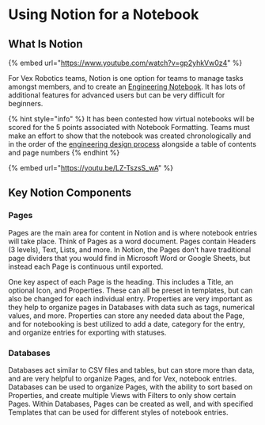 # Using Notion for a Notebook

## What Is Notion

{% embed url="https://www.youtube.com/watch?v=gp2yhkVw0z4" %}

For Vex Robotics teams, Notion is one option for teams to manage tasks amongst members, and to create an [Engineering Notebook](../how-to-start-a-notebook/). It has lots of additional features for advanced users but can be very difficult for beginners.&#x20;

{% hint style="info" %}
It has been contested how virtual notebooks will be scored for the 5 points associated with Notebook Formatting. Teams must make an effort to show that the notebook was created chronologically and in the order of the [engineering design process](../the-design-process/) alongside a table of contents and page numbers
{% endhint %}

{% embed url="https://youtu.be/LZ-TszsS_wA" %}

## Key Notion Components

### Pages

Pages are the main area for content in Notion and is where notebook entries will take place. Think of Pages as a word document. Pages contain Headers (3 levels), Text, Lists, and more. In Notion, the Pages don't have traditional page dividers that you would find in Microsoft Word or Google Sheets, but instead each Page is continuous until exported.&#x20;

One key aspect of each Page is the heading. This includes a Title, an optional Icon, and Properties. These can all be preset in templates, but can also be changed for each individual entry. Properties are very important as they help to organize pages in Databases with data such as tags, numerical values, and more. Properties can store any needed data about the Page, and for notebooking is best utilized to add a date, category for the entry, and organize entries for exporting with statuses.&#x20;

### Databases

Databases act similar to CSV files and tables, but can store more than data, and are very helpful to organize Pages, and for Vex, notebook entries. Databases can be used to organize Pages, with the ability to sort based on Properties, and create multiple Views with Filters to only show certain Pages. Within Databases, Pages can be created as well, and with specified Templates that can be used for different styles of notebook entries.

